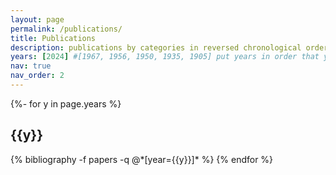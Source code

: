 ```yaml
---
layout: page
permalink: /publications/
title: Publications
description: publications by categories in reversed chronological order. generated by jekyll-scholar.
years: [2024] #[1967, 1956, 1950, 1935, 1905] put years in order that you want displayed
nav: true
nav_order: 2 
---
```

<!-- _pages/publications.md -->
<div class="publications">

{%- for y in page.years %}
  <h2 class="year">{{y}}</h2>
  {% bibliography -f papers -q @*[year={{y}}]* %}
{% endfor %}

</div>
